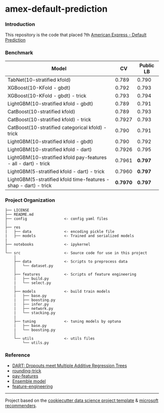 # amex-default-prediction
### Introduction
This repository is the code that placed ?th [American Express - Default Prediction](https://www.kaggle.com/competitions/amex-default-prediction/overview)

### Benchmark
|Model|CV|Public LB|
|-----|--|------|
|TabNet(10-stratified kfold)|0.789|0.790|
|XGBoost(10-KFold - gbdt)|0.792|0.793|
|XGBoost(10-KFold - gbdt) - trick|0.793|0.794|
|LightGBM(10-stratified kfold - gbdt)|0.789|0.791|
|CatBoost(10-stratified kfold)|0.789|0.793|
|CatBoost(10-stratified kfold) - trick|0.7927|0.793|
|CatBoost(10-stratified categorical kfold) - trick|0.790|0.791|
|LightGBM(10-stratified kfold - gbdt)|0.790|0.792|
|LightGBM(10-stratified kfold - dart)|0.7926|0.795|
|LightGBM(10-stratified kfold pay-features - all - dart) - trick|0.7961|**0.797**|
|LightGBM(5-stratified kfold - dart) - trick|0.7960|**0.797**|
|LightGBM(5-stratified kfold time-features - shap - dart) - trick|**0.7970**|**0.797**|
### Project Organization
```
├── LICENSE
├── README.md
├── config                 <- config yaml files
│
├── res
|   ├── data               <- encoding pickle file
|   ├── models             <- Trained and serialized models
|
├── notebooks              <- ipykernel
│
└── src                    <- Source code for use in this project
    │
    ├── data               <- Scripts to preprocess data
    │   └── dataset.py
    │
    ├── features           <- Scripts of feature engineering
    |   ├── build.py
    |   └── select.py
    |
    ├── models             <- build train models
    |   ├── base.py
    |   ├── boosting.py
    |   ├── infer.py
    |   ├── network.py
    |   └── stacking.py
    |
    ├── tuning             <- tuning models by optuna
    |   ├── base.py
    |   └── boosting.py
    │
    └── utils              <- utils files
        └── utils.py
```

### Reference
+ [DART: Dropouts meet Multiple Additive Regression Trees](https://arxiv.org/abs/1505.01866)
+ [rounding-trick](https://www.kaggle.com/code/jiweiliu/amex-catboost-rounding-trick)
+ [pay-features](https://www.kaggle.com/code/jiweiliu/rapids-cudf-feature-engineering-xgb)
+ [Ensemble model](https://www.sciencedirect.com/science/article/pii/S0957417421003407)
+ [feature-engineering](https://www.kaggle.com/code/susnato/amex-data-preprocesing-feature-engineering)
--------
Project based on the [cookiecutter data science project template](https://drivendata.github.io/cookiecutter-data-science/) & [microsoft recommenders](https://github.com/microsoft/recommenders/tree/main/recommenders).
